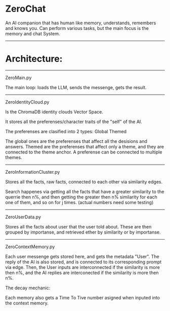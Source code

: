 # ZeroChat
An AI companion that has human like memory, understands, remembers and knows you. Can perform various tasks, but the main focus is the memory and chat System.

---

# Architecture:

---

ZeroMain.py 

The main loop: loads the LLM, sends the messenge, gets the result. 

---

ZeroIdentityCloud.py

Is the ChromaDB identity clouds Vector Space.

It stores all the preferenses/character traits of the "self" of the AI. 

The preferenses are clasified into 2 types:
Global 
Themed

The global ones are the preferenses that affect all the desisions and answers.
Themed are the preferenses that affect only a theme, and they are connected to the theme anchor. A preferense can be connected to multiple themes. 

---

ZeroInformationCluster.py

Stores all the facts, raw facts, connected to each other via similarity edges.

Search happenes via getting all the facts that have a greater similarity to the querrie then n%, and then getting the greater then n% similarity for each one of them, and so on for j times. (actual numbers need some testing)

---

ZeroUserData.py

Stores all the facts about user that the user told about. These are then grouped by importanse, and retrieved ether by similarity or by importanse. 

---

ZeroContextMemory.py

Each user messenge gets stored here, and gets the metadata "User". The reply of the AI is also stored, and is connected to its corresponding prompt via edge. Then, the User inputs are interconnected if the similarity is more then n%, and the AI replies are interconected if the similarity is more then n%.

The decay mechanic:

Each memory also gets a Time To Tive number asigned when inputed into the context memory. 

